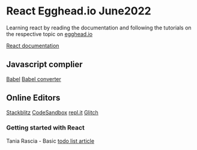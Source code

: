 # React Egghead.io June2022

Learning react by reading the documentation and following the tutorials on the respective topic on [egghead.io](https://egghead.io/lessons/react-a-beginners-guide-to-react-introduction)

[React documentation](https://reactjs.org/docs/getting-started.html)

## Javascript complier

[Babel](https://babeljs.io/)
[Babel converter](https://babeljs.io/en/repl#?browsers=&build=&builtIns=false&corejs=3.21&spec=false&loose=false&code_lz=DwIwrgLhD2B2AEcDCAbAlgYwNYF4DeAFAJTw4B88EAFmgM4B0tAphAMoQCGETBe86WJgBMAXJQBOYJvAC-RGWQBQ8FfAAyaQYuAB6cFDhkgA&debug=false&forceAllTransforms=false&shippedProposals=false&circleciRepo=&evaluate=false&fileSize=false&timeTravel=false&sourceType=module&lineWrap=true&presets=es2015%2Creact%2Cstage-2&prettier=false&targets=&version=7.15.7&externalPlugins=&assumptions=%7B%7D)

## Online Editors

[Stackblitz](https://stackblitz.com/)
[CodeSandbox](https://codesandbox.io/)
[repl.it](https://replit.com/)
[Glitch](https://glitch.com/)

### Getting started with React

Tania Rascia - Basic [todo list article](https://www.taniarascia.com/getting-started-with-react/)
